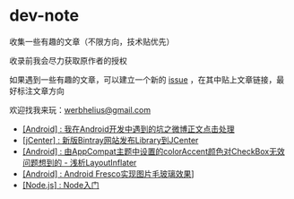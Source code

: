 # dev-note

收集一些有趣的文章（不限方向，技术贴优先）

收录前我会尽力获取原作者的授权

如果遇到一些有趣的文章，可以建立一个新的 [issue](https://github.com/Werb/dev-note/issues) ，在其中贴上文章链接，最好标注文章方向

欢迎找我来玩：werbhelius@gmail.com

* [[Android] : 我在Android开发中遇到的坑之微博正文点击处理](https://github.com/Werb/dev-note/blob/master/%5BAndroid%5D%E6%88%91%E5%9C%A8Android%E5%BC%80%E5%8F%91%E4%B8%AD%E9%81%87%E5%88%B0%E7%9A%84%E5%9D%91%E4%B9%8B%E5%BE%AE%E5%8D%9A%E6%AD%A3%E6%96%87%E7%82%B9%E5%87%BB%E5%A4%84%E7%90%86.md)
* [[jCenter] : 新版Bintray网站发布Library到JCenter](https://github.com/Werb/dev-note/blob/master/%5BjCenter%5D%E6%96%B0%E7%89%88Bintray%E7%BD%91%E7%AB%99%E5%8F%91%E5%B8%83Library%E5%88%B0JCenter.md)
* [[Android] : 由AppCompat主题中设置的colorAccent颜色对CheckBox无效问题想到的 - 浅析LayoutInflater](http://www.jianshu.com/p/406ed4b7259f)
* [[Android] : Android Fresco实现图片毛玻璃效果](http://blog.csdn.net/yaphetzhao/article/details/50847733)]
* [[Node.js] : Node入门](http://www.nodebeginner.org/index-zh-cn.html)
